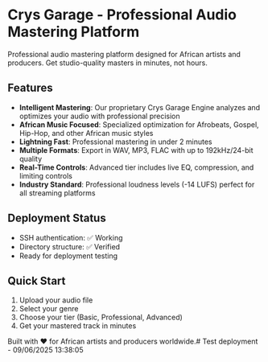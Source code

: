 # Crys Garage - Professional Audio Mastering Platform

Professional audio mastering platform designed for African artists and producers. Get studio-quality masters in minutes, not hours.

## Features

- **Intelligent Mastering**: Our proprietary Crys Garage Engine analyzes and optimizes your audio with professional precision
- **African Music Focused**: Specialized optimization for Afrobeats, Gospel, Hip-Hop, and other African music styles
- **Lightning Fast**: Professional mastering in under 2 minutes
- **Multiple Formats**: Export in WAV, MP3, FLAC with up to 192kHz/24-bit quality
- **Real-Time Controls**: Advanced tier includes live EQ, compression, and limiting controls
- **Industry Standard**: Professional loudness levels (-14 LUFS) perfect for all streaming platforms

## Deployment Status

- SSH authentication: ✅ Working
- Directory structure: ✅ Verified
- Ready for deployment testing

## Quick Start

1. Upload your audio file
2. Select your genre
3. Choose your tier (Basic, Professional, Advanced)
4. Get your mastered track in minutes

Built with ❤️ for African artists and producers worldwide.#   T e s t   d e p l o y m e n t   -   0 9 / 0 6 / 2 0 2 5   1 3 : 3 8 : 0 5  
 